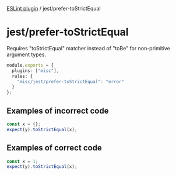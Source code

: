 [ESLint plugin](https://ilyub.github.io/eslint-plugin-misc/) / jest/prefer-toStrictEqual

# jest/prefer-toStrictEqual

Requires "toStrictEqual" matcher instead of "toBe" for non-primitive argument types.

```ts
module.exports = {
  plugins: ["misc"],
  rules: {
    "misc/jest/prefer-toStrictEqual": "error"
  }
};
```

## Examples of incorrect code

```ts
const x = {};
expect(y).toStrictEqual(x);
```

## Examples of correct code

```ts
const x = 1;
expect(y).toStrictEqual(x);
```